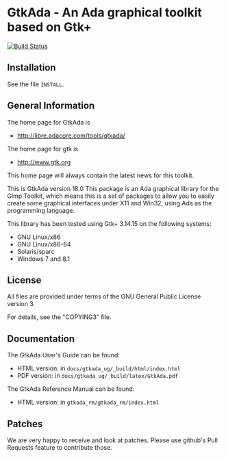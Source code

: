 GtkAda - An Ada graphical toolkit based on Gtk+
===============================================
[![Build Status](https://travis-ci.org/AdaCore/gtkada.svg?branch=master)](https://travis-ci.org/AdaCore/gtkada)

Installation
------------

See the file `INSTALL`.

General Information
-------------------

The home page for GtkAda is

  - http://libre.adacore.com/tools/gtkada/

The home page for gtk is

  - http://www.gtk.org

This home page will always contain the latest news for this toolkit.

This is GtkAda version 18.0 This package is an Ada graphical library
for the Gimp Toolkit, which means this is a set of packages to allow you
to easily create some graphical interfaces under X11 and Win32, using Ada
as the programming language.

This library has been tested using Gtk+ 3.14.15 on the following systems:

  - GNU Linux/x86
  - GNU Linux/x86-64
  - Solaris/sparc
  - Windows 7 and 8.1

License
-------

All files are provided under terms of the GNU General Public License version 3.

For details, see the "COPYING3" file.

Documentation
-------------

The GtkAda User's Guide can be found:

  - HTML version: in `docs/gtkada_ug/_build/html/index.html`
  - PDF  version: in `docs/gtkada_ug/_build/latex/GtkAda.pdf`

The GtkAda Reference Manual can be found:

  - HTML version: in `gtkada_rm/gtkada_rm/index.html`

Patches
-------

We are very happy to receive and look at patches.
Please use github's Pull Requests feature to contribute those.
